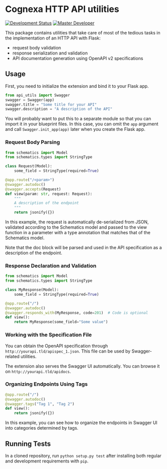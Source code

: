 # Cognexa HTTP API utilities

[![Development Status](https://img.shields.io/badge/status-CX%20Regular-brightgreen.svg?style=flat)]()
[![Master Developer](https://img.shields.io/badge/master-Jan%20Buchar-lightgrey.svg?style=flat)]()

This package contains utilities that take care of most of the tedious tasks in the implementation of an HTTP API with 
Flask:

- request body validation
- response serialization and validation
- API documentation generation using OpenAPI v2 specifications

## Usage

First, you need to initialize the extension and bind it to your Flask app.

```python
from api_utils import Swagger
swagger = Swagger(app)
swagger.title = "Some title for your API"
swagger.description = "A description of the API"
```

You will probably want to put this to a separate module so that you can import it in your blueprint files. In this case,
you can omit the `app` argument and call `Swagger.init_app(app)` later when you create the Flask app.

### Request Body Parsing

```python
from schematics import Model
from schematics.types import StringType

class Request(Model):
    some_field = StringType(required=True)

@app.route("/<param>")
@swagger.autodoc()
@swagger.accepts(Request)
def view(param: str, request: Request):
    """
    A description of the endpoint
    """
    return jsonify({})
```

In this example, the request is automatically de-serialized from JSON, validated according to the Schematics model and 
passed to the view function in a parameter with a type annotation that matches that of the Schematics model.

Note that the doc block will be parsed and used in the API specification as a description of the endpoint.

### Response Declaration and Validation

```python
from schematics import Model
from schematics.types import StringType

class MyResponse(Model):
    some_field = StringType(required=True)

@app.route("/")
@swagger.autodoc()
@swagger.responds_with(MyResponse, code=201)  # Code is optional
def view():
    return MyResponse(some_field="Some value")
```

### Working with the Specification File

You can obtain the OpenAPI specification through `http://yourapi.tld/apispec_1.json`. This file can be used by 
Swagger-related utilities.

The extension also serves the Swagger UI automatically. You can browse it on `http://yourapi.tld/apidocs`.

### Organizing Endpoints Using Tags

```python
@app.route("/")
@swagger.autodoc()
@swagger.tags("Tag 1", "Tag 2")
def view():
    return jsonify({})
```

In this example, you can see how to organize the endpoints in Swagger UI into categories determined by tags.

## Running Tests

In a cloned repository, run `python setup.py test` after installing both regular and development requirements with 
`pip`.